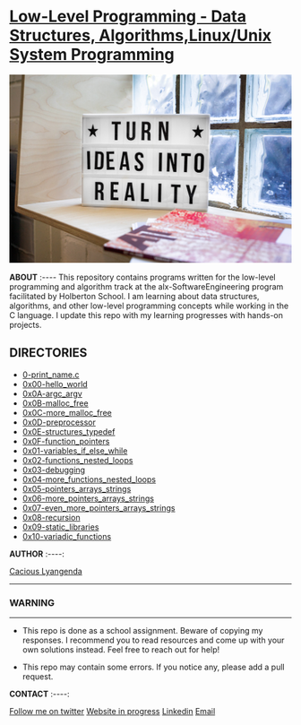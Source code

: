 # [Low-Level Programming - Data Structures, Algorithms,Linux/Unix System Programming](https://www.github.com/chichi88lyang/alx-low_level_programming)

![Coffe time](image/no.jpg)

**ABOUT**
:----
This repository contains programs written for the low-level programming and algorithm track at the alx-SoftwareEngineering program facilitated by Holberton School. I am learning about data structures, algorithms, and other low-level programming concepts while working in the C language. I update this repo with my learning progresses with hands-on projects.

## DIRECTORIES


* [0-print_name.c](https://www.github.com/chichi88lyang/alx-low_level_programming/tree/master/0-print_name.c)
* [0x00-hello_world](https://www.github.com/chichi88lyang/alx-low_level_programming/tree/master/0x00-hello_world)
* [0x0A-argc_argv](https://www.github.com/chichi88lyang/alx-low_level_programming/tree/master/0x0A-argc_argv)
* [0x0B-malloc_free](https://www.github.com/chichi88lyang/alx-low_level_programming/tree/master/0x0B-malloc_free)
* [0x0C-more_malloc_free](https://www.github.com/chichi88lyang/alx-low_level_programming/tree/master/0x0C-more_malloc_free)
* [0x0D-preprocessor](https://www.github.com/chichi88lyang/alx-low_level_programming/tree/master/0x0D-preprocessor)
* [0x0E-structures_typedef](https://www.github.com/chichi88lyang/alx-low_level_programming/tree/master/0x0E-structures_typedef)
* [0x0F-function_pointers](https://www.github.com/chichi88lyang/alx-low_level_programming/tree/master/0x0F-function_pointers)
* [0x01-variables_if_else_while](https://www.github.com/chichi88lyang/alx-low_level_programming/tree/master/0x01-variables_if_else_while)
* [0x02-functions_nested_loops](https://www.github.com/chichi88lyang/alx-low_level_programming/tree/master/0x02-functions_nested_loops)
* [0x03-debugging](https://www.github.com/chichi88lyang/alx-low_level_programming/tree/master/0x03-debugging)
* [0x04-more_functions_nested_loops](https://www.github.com/chichi88lyang/alx-low_level_programming/tree/master/0x04-more_functions_nested_loops)
* [0x05-pointers_arrays_strings](https://www.github.com/chichi88lyang/alx-low_level_programming/tree/master/0x05-pointers_arrays_strings)
* [0x06-more_pointers_arrays_strings](https://www.github.com/chichi88lyang/alx-low_level_programming/tree/master/0x06-pointers_arrays_strings)
* [0x07-even_more_pointers_arrays_strings](https://www.github.com/chichi88lyang/alx-low_level_programming/tree/master/0x07-pointers_arrays_strings)
* [0x08-recursion](https://www.github.com/chichi88lyang/alx-low_level_programming/tree/master/0x08-recursion)
* [0x09-static_libraries](https://github.com/chichi88lyang/alx-low_level_programming/tree/master/0x09-static_libraries)
* [0x10-variadic_functions](https://www.github.com/chichi88lyang/alx-low_level_programming/tree/master/0x10-variadic_functions)

**AUTHOR**
:----:

[Cacious Lyangenda](https://www.linkedin.com/in/focusitstudio1)

------------------------------------------------------------------------------

### WARNING


------------------------------------------------------------------------------

* This repo is done as a school assignment. Beware of copying my responses. I recommend you to read resources and come up with your own solutions instead. Feel free to reach out for help!

* This repo may contain some errors. If you notice any, please add a pull request.

**CONTACT**
:----:

[Follow me on twitter](https://www.twitter.com/FOCUSITSTUDIO1)      [Website in progress](https://www.github.com/chichi88lyang)     [Linkedin](https://www.linkedin.com/in/focusitstudio1)      [Email](https://www.focusitstudio@gmail.com)
